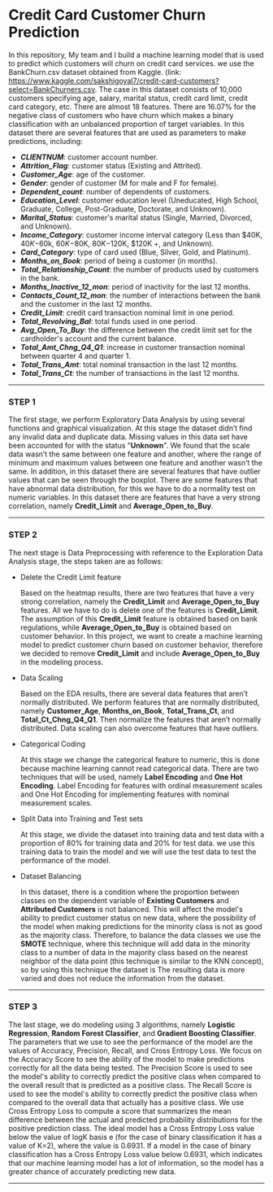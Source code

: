 # Credit Card Customer Churn Prediction
In this repository, My team and I build a machine learning model that is used to predict which customers will churn on credit card services. we use the BankChurn.csv dataset obtained from Kaggle.
(link: https://www.kaggle.com/sakshigoyal7/credit-card-customers?select=BankChurners.csv. 
The case in this dataset consists of 10,000 customers specifying age, salary, marital status, credit card limit, credit card category, etc. There are almost 18 features. There are 16.07% for the negative class of customers who have churn which makes a binary classification with an unbalanced proportion of target variables. In this dataset there are several features that are used as parameters to make predictions, including:
*	***CLIENTNUM***: customer account number.
*	***Attrition_Flag***: customer status (Existing and Attrited).
*	***Customer_Age***: age of the customer.
*	***Gender***: gender of customer (M for male and F for female).
*	***Dependent_count***: number of dependents of customers.
*	***Education_Level***: customer education level (Uneducated, High School, Graduate, College, Post-Graduate, Doctorate, and Unknown).
*	***Marital_Status***: customer's marital status (Single, Married, Divorced, and Unknown).
*	***Income_Category***: customer income interval category (Less than $40K, $40K-$60k, $60K-$80K, $80K-$120K, $120K +, and Unknown).
*	***Card_Category***: type of card used (Blue, Silver, Gold, and Platinum).
*	***Months_on_Book***: period of being a customer (in months).
*	***Total_Relationship_Count***: the number of products used by customers in the bank.
*	***Months_Inactive_12_mon***: period of inactivity for the last 12 months.
*	***Contacts_Count_12_mon***: the number of interactions between the bank and the customer in the last 12 months.
*	***Credit_Limit***: credit card transaction nominal limit in one period.
*	***Total_Revolving_Bal***: total funds used in one period.
*	***Avg_Open_To_Buy***: the difference between the credit limit set for the cardholder's account and the current balance.
*	***Total_Amt_Chng_Q4_Q1***: increase in customer transaction nominal between quarter 4 and quarter 1.
*	***Total_Trans_Amt***: total nominal transaction in the last 12 months.
*	***Total_Trans_Ct***: the number of transactions in the last 12 months.
***

### STEP 1
The first stage, we perform Exploratory Data Analysis by using several functions and graphical visualization. At this stage the dataset didn’t find any invalid data and duplicate data. Missing values in this data set have been accounted for with the status "**Unknown**". We found that the scale data wasn’t the same between one feature and another, where the range of minimum and maximum values between one feature and another wasn’t the same. In addition, in this dataset there are several features that have outlier values that can be seen through the boxplot. There are some features that have abnormal data distribution, for this we have to do a normality test on numeric variables. In this dataset there are features that have a very strong correlation, namely **Credit_Limit** and **Average_Open_to_Buy**.
***

### STEP 2
The next stage is Data Preprocessing with reference to the Exploration Data Analysis stage, the steps taken are as follows:

* Delete the Credit Limit feature
  
  Based on the heatmap results, there are two features that have a very strong correlation, namely the **Credit_Limit** and **Average_Open_to_Buy** features. All we have to do is delete one of the features is **Credit_Limit**. The assumption of this **Credit_Limit** feature is obtained based on bank regulations, while **Average_Open_to_Buy** is obtained based on customer behavior. In this project, we want to create a machine learning model to predict customer churn based on customer behavior, therefore we decided to remove **Credit_Limit** and include **Average_Open_to_Buy** in the modeling process.

* Data Scaling
  
  Based on the EDA results, there are several data features that aren’t normally distributed. We perform features that are normally distributed, namely **Customer_Age**, **Months_on_Book**, **Total_Trans_Ct**, and **Total_Ct_Chng_Q4_Q1**. Then normalize the features that aren’t normally distributed. Data scaling can also overcome features that have outliers.

* Categorical Coding
  
  At this stage we change the categorical feature to numeric, this is done because machine learning cannot read categorical data. There are two techniques that will be used, namely **Label Encoding** and **One Hot Encoding**. Label Encoding for features with ordinal measurement scales and One Hot Encoding for implementing features with nominal measurement scales.

* Split Data into Training and Test sets
  
  At this stage, we divide the dataset into training data and test data with a proportion of 80% for training data and 20% for test data. we use this training data to train the model and we will use the test data to test the performance of the model.

* Dataset Balancing
  
  In this dataset, there is a condition where the proportion between classes on the dependent variable of **Existing Customers** and **Attributed Customers** is not balanced. This will affect the model's ability to predict customer status on new data, where the possibility of the model when making predictions for the minority class is not as good as the majority class. Therefore, to balance the data classes we use the **SMOTE** technique, where this technique will add data in the minority class to a number of data in the majority class based on the nearest neighbor of the data point (this technique is similar to the KNN concept), so by using this technique the dataset is The resulting data is more varied and does not reduce the information from the dataset.
***

### STEP 3
The last stage, we do modeling using 3 algorithms, namely **Logistic Regression**, **Random Forest Classifier**, and **Gradient Boosting Classifier**. The parameters that we use to see the performance of the model are the values of Accuracy, Precision, Recall, and Cross Entropy Loss. We focus on the Accuracy Score to see the ability of the model to make predictions correctly for all the data being tested. The Precision Score is used to see the model's ability to correctly predict the positive class when compared to the overall result that is predicted as a positive class. The Recall Score is used to see the model's ability to correctly predict the positive class when compared to the overall data that actually has a positive class. We use Cross Entropy Loss to compute a score that summarizes the mean difference between the actual and predicted probability distributions for the positive prediction class. The ideal model has a Cross Entropy Loss value below the value of logK basis e (for the case of binary classification it has a value of K=2), where the value is 0.6931. If a model in the case of binary classification has a Cross Entropy Loss value below 0.6931, which indicates that our machine learning model has a lot of information, so the model has a greater chance of accurately predicting new data.
***

